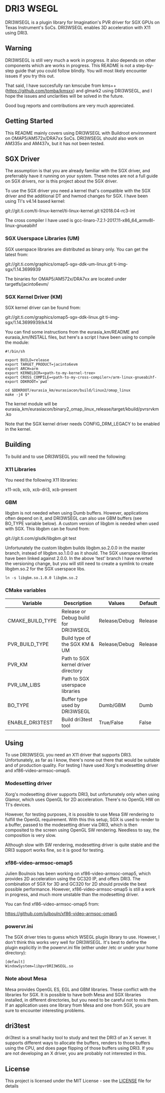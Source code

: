 # DRI3 WSEGL

DRI3WSEGL is a plugin library for Imagination's PVR driver for SGX GPUs on Texas Instrument's SoCs. DRI3WSEGL enables 3D acceleration with X11 using DRI3.

## Warning

DRI3WSEGL is still very much a work in progress. It also depends on other components which are works in progress. This README is not a step-by-step guide that you could follow blindly. You will most likely encounter issues if you try this out.

That said, I have succesfully ran kmscube from kms++ (https://github.com/tomba/kmsxx) and glmark2 using DRI3WSEGL, and I hope the issues and unclarities will be solved in the future.

Good bug reports and contributions are very much appreciated.

## Getting Started

This README mainly covers using DRI3WSEGL with Buildroot environment on OMAP5/AM572x/DRA7xx SoCs. DRI3WSEGL should also work on AM335x and AM437x, but it has not been tested.

## SGX Driver

The assumption is that you are already familiar with the SGX driver, and preferrably have it running on your system. These notes are not a full guide on SGX drivers, nor is this project about the SGX driver.

To use the SGX driver you need a kernel that's compatible with the SGX driver and the additional DT and hwmod changes for SGX. I have been using TI's v4.14 based kernel:

git://git.ti.com/ti-linux-kernel/ti-linux-kernel.git ti2018.04-rc3-int

The cross compiler I have used is gcc-linaro-7.2.1-2017.11-x86_64_armv8l-linux-gnueabihf

### SGX Userspace Libraries (UM)

SGX userspace libraries are distributed as binary only. You can get the latest from:

git://git.ti.com/graphics/omap5-sgx-ddk-um-linux.git ti-img-sgx/1.14.3699939

The binaries for OMAP5/AM572x/DRA7xx are located under targetfs/jacinto6evm/

### SGX Kernel Driver (KM)

SGX kernel driver can be found from:

git://git.ti.com/graphics/omap5-sgx-ddk-linux.git ti-img-sgx/1.14.3699939/k4.14

You can find some instructions from the eurasia_km/README and eurasia_km/INSTALL files, but here's a script I have been using to compile the module:

```
#!/bin/sh

export BUILD=release
export TARGET_PRODUCT=jacinto6evm
export ARCH=arm
export KERNELDIR=<path-to-my-kernel-tree>
export CROSS_COMPILE=<path-to-my-cross-compiler>/arm-linux-gnueabihf-
export DDKROOT=`pwd`

cd $DDKROOT/eurasia_km/eurasiacon/build/linux2/omap_linux
make -j4 $*
```

The kernel module will be eurasia_km/eurasiacon/binary2_omap_linux_release/target/kbuild/pvrsrvkm.ko

Note that the SGX kernel driver needs CONFIG_DRM_LEGACY to be enabled in the kernel.

## Building

To build and to use DRI3WSEGL you will need the following:

### X11 Libraries

You need the following X11 libraries:

x11-xcb, xcb, xcb-dri3, xcb-present

### GBM

libgbm is not needed when using Dumb buffers. However, applications often depend on it, and DRI3WSEGL can also use GBM buffers (see BO_TYPE variable below). A custom version of libgbm is needed when used with SGX. This libgbm can be found from:

git://git.ti.com/glsdk/libgbm.git test

Unfortunately the custom libgbm builds libgbm.so.2.0.0 in the master branch, instead of libgbm.so.1.0.0 as it should. The SGX userspace libraries have been linked against 2.0.0. In the above 'test' branch I have reverted the versioning change, but you will still need to create a symlink to create libgbm.so.2 for the SGX userspace libs.

```
ln -s libgbm.so.1.0.0 libgbm.so.2
```

### CMake variables

Variable           | Description                          | Values          | Default
-------------------|-------------------                   |-------------    | ---------------
CMAKE_BUILD_TYPE   | Release or Debug build for DRI3WSEGL | Release/Debug   | Release
PVR_BUILD_TYPE     | Build type of the SGX KM & UM        | Release/Debug   | Release
PVR_KM             | Path to SGX kernel driver directory  |                 |
PVR_UM_LIBS        | Path to SGX userspace libraries      |                 |
BO_TYPE            | Buffer type used by DRI3WSEGL        | Dumb/GBM        | Dumb
ENABLE_DRI3TEST    | Build dri3test tool                  | True/False      | False

## Using

To use DRI3WSEGL you need an X11 driver that supports DRI3. Unfortunately, as far as I know, there's none out there that would be suitable and of production quality. For testing I have used Xorg's modesetting driver and xf86-video-armsoc-omap5.

### Modesetting driver

Xorg's modesetting driver supports DRI3, but unfortunately only when using Glamor, which uses OpenGL for 2D acceleration. There's no OpenGL HW on TI's devices.

However, for testing purposes, it is possible to use Mesa SW rendering to fulfill the OpenGL requirement. With this this setup, SGX is used to render to a buffer, passed to the modesetting driver via DRI3, which is then composited to the screen using OpenGL SW rendering. Needless to say, the composition is very slow.

Although slow with SW rendering, modesetting driver is quite stable and the DRI3 support works fine, so it is good for testing.

### xf86-video-armsoc-omap5

Julien Boulnois has been working on xf86-video-armsoc-omap5, which provides 2D acceleration using the GC320 IP, and offers DRI3. The combination of SGX for 3D and GC320 for 2D should provide the best possible performance. However, xf86-video-armsoc-omap5 is still a work in progress, and much more unstable than the modesetting driver.

You can find xf86-video-armsoc-omap5 from:

https://github.com/julbouln/xf86-video-armsoc-omap5

### powervr.ini

The SGX driver tries to guess which WSEGL plugin library to use. However, I don't think this works very well for DRI3WSEGL. It's best to define the plugin explicitly in the powervr.ini file (either under /etc or under your home directory):

```
[default]
WindowSystem=libpvrDRI3WSEGL.so
```

### Note about Mesa

Mesa provides OpenGL ES, EGL and GBM libraries. These conflict with the libraries for SGX. It is possible to have both Mesa and SGX libraries installed, in different directories, but you need to be careful not to mix them. If an application uses one library from Mesa and one from SGX, you are sure to encounter interesting problems.

## dri3test

dri3test is a small hacky tool to study and test the DRI3 of an X server. It supports different ways to allocate the buffers, renders to those buffers using the CPU, and does page flipping of those buffers using DRI3. If you are not developing an X driver, you are probably not interested in this.

## License

This project is licensed under the MIT License - see the [LICENSE](LICENSE) file for details
